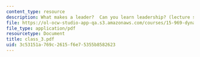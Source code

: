 ```yaml
---
content_type: resource
description: What makes a leader?  Can you learn leadership? (lecture slides)
file: https://ol-ocw-studio-app-qa.s3.amazonaws.com/courses/15-969-dynamic-leadership-using-improvisation-in-business-fall-2004/3c53151a769c2615f6e75355b8582623_class_3.pdf
file_type: application/pdf
resourcetype: Document
title: class_3.pdf
uid: 3c53151a-769c-2615-f6e7-5355b8582623
---
```

